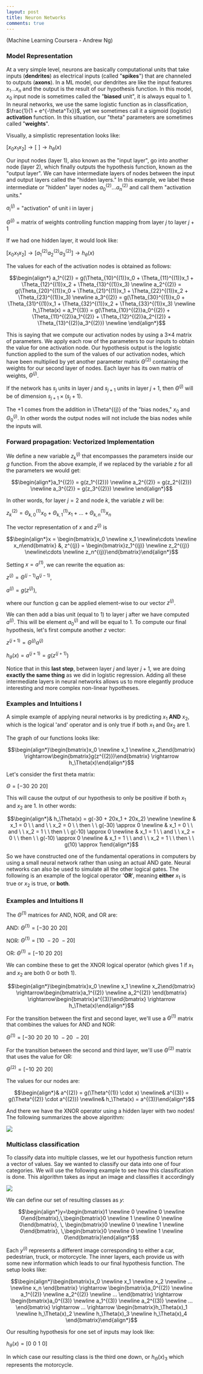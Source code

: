 ```yaml
---
layout: post
title: Neuron Networks
comments: true
---
```

(Machine Learning Coursera - Andrew Ng)

### Model Representation

 At a very simple level, neurons are basically computational units that take inputs (__dendrites__) as electrical inputs (called "__spikes__") that are channeled to outputs (__axons__). In a ML model, our dendrites are like the input features $x_1 ... x_n$ and the output is the result of our hypothesis function. In this model, $x_0$ input node is sometimes called the "__biased__ unit", it is always equal to 1. In neural networks, we use the same logistic function as in classification, $\frac{1}{1 + e^{-\theta^Tx}}$, yet we sometimes call it a sigmoid (logistic) __activation__ function. In this situation, our "theta" parameters are sometimes called "__weights__".

Visually, a simplistic representation looks like:

$[x_0 x_1 x_2] \longrightarrow [\,\,] \longrightarrow h_\theta(x)$

Our input nodes (layer 1), also known as the "input layer", go into another node (layer 2), which finally outputs the hypothesis function, known as the "output layer". We can have intermediate layers of nodes between the input and output layers called the "hidden layers." In this example, we label these intermediate or "hidden" layer nodes $a_0^{(2)}...a_n^{(2)}$ and call them "activation units."

$a_i^{(j)}$ = "activation" of unit i in layer j

$\Theta^(j)$ = matrix of weights controlling function mapping from layer $j$ to layer $j+1$

If we had one hidden layer, it would look like:

$[x_0 x_1 x_2] \longrightarrow [a_1^{(2)}a_2^{(2)}a_3^{(2)}] \longrightarrow h_\theta(x)$

The values for each of the activation nodes is obtained as follows:

$$\begin{align*} a_1^{(2)} = g(\Theta_{10}^{(1)}x_0 + \Theta_{11}^{(1)}x_1 + \Theta_{12}^{(1)}x_2 + \Theta_{13}^{(1)}x_3) \newline a_2^{(2)} = g(\Theta_{20}^{(1)}x_0 + \Theta_{21}^{(1)}x_1 + \Theta_{22}^{(1)}x_2 + \Theta_{23}^{(1)}x_3) \newline a_3^{(2)} = g(\Theta_{30}^{(1)}x_0 + \Theta_{31}^{(1)}x_1 + \Theta_{32}^{(1)}x_2 + \Theta_{33}^{(1)}x_3) \newline h_\Theta(x) = a_1^{(3)} = g(\Theta_{10}^{(2)}a_0^{(2)} + \Theta_{11}^{(2)}a_1^{(2)} + \Theta_{12}^{(2)}a_2^{(2)} + \Theta_{13}^{(2)}a_3^{(2)}) \newline \end{align*}$$

This is saying that we compute our activation nodes by using a 3×4 matrix of parameters. We apply each row of the parameters to our inputs to obtain the value for one activation node. Our hypothesis output is the logistic function applied to the sum of the values of our activation nodes, which have been multiplied by yet another parameter matrix $\Theta^{(2)}$ containing the weights for our second layer of nodes. Each layer has its own matrix of weights, $\Theta^{(j)}$.

If the network has $s_j$ units in layer $j$ and $s_{j+1}$ units in layer $j+1$, then $\Theta^(j)$ will be of dimension $s_{j+1} \times (s_j +1)$.

The $+1$ comes from the addition in \Theta^{(j)} of the "bias nodes," $x_0$ and $\Theta_0^{(j)}$. In other words the output nodes will not include the bias nodes while the inputs will.

### Forward propagation: Vectorized Implementation

We define a new variable $z_k^{(j)}$ that encompasses the parameters inside our $g$ function. From the above example, if we replaced by the variable $z$ for all the parameters we would get:

$$\begin{align*}a_1^{(2)} = g(z_1^{(2)}) \newline a_2^{(2)} = g(z_2^{(2)}) \newline a_3^{(2)} = g(z_3^{(2)}) \newline \end{align*}$$

In other words, for layer $j=2$ and node $k$, the variable $z$ will be:

$z_k^{(2)} = \Theta_{k,0}^{(1)}x_0 + \Theta_{k,1}^{(1)}x_1 + ... + \Theta_{k,n}^{(1)}x_n$

The vector representation of $x$ and $z^{(j)}$ is

$$\begin{align*}x = \begin{bmatrix}x_0 \newline x_1 \newline\cdots \newline x_n\end{bmatrix} &, z^{(j)} = \begin{bmatrix}z_1^{(j)} \newline z_2^{(j)} \newline\cdots \newline z_n^{(j)}\end{bmatrix}\end{align*}$$

Setting $x=a^{(1)}$, we can rewrite the equation as:

$z^{(j)} = \Theta^{(j-1)}a^{(j-1)}$,

$a^{(j)} = g(z^{(j)})$,

where our function g can be applied element-wise to our vector $z^{(j)}$.

We can then add a bias unit (equal to 1) to layer j after we have computed $a^{(j)}$. This will be element $a_0^{(j)}$ and will be equal to 1. To compute our final hypothesis, let's first compute another $z$ vector:

$z^{(j+1)} = \Theta^{(j)}a^{(j)}$

$h_\theta(x) = a^{(j+1)} = g(z^{(j+1)})$

Notice that in this __last step__, between layer $j$ and layer $j+1$, we are doing __exactly the same thing__ as we did in logistic regression. Adding all these intermediate layers in neural networks allows us to more elegantly produce interesting and more complex non-linear hypotheses.

### Examples and Intuitions I

A simple example of applying neural networks is by predicting $x_1$ **AND** $x_2$, which is the logical 'and' operator and is only true if both $x_1$ and $0x_2$ are 1.

The graph of our functions looks like:

$$\begin{align*}\begin{bmatrix}x_0 \newline x_1 \newline x_2\end{bmatrix} \rightarrow\begin{bmatrix}g(z^{(2)})\end{bmatrix} \rightarrow h_\Theta(x)\end{align*}$$

Let's consider the first theta matrix:

$\Theta = [-30 \,\, 20 \,\, 20]$

This will cause the output of our hypothesis to only be positive if both $x_1$ and $x_2$ are 1. In other words:

$$\begin{align*}& h_\Theta(x) = g(-30 + 20x_1 + 20x_2) \newline \newline & x_1 = 0 \ \ and \ \ x_2 = 0 \ \ then \ \ g(-30) \approx 0 \newline & x_1 = 0 \ \ and \ \ x_2 = 1 \ \ then \ \ g(-10) \approx 0 \newline & x_1 = 1 \ \ and \ \ x_2 = 0 \ \ then \ \ g(-10) \approx 0 \newline & x_1 = 1 \ \ and \ \ x_2 = 1 \ \ then \ \ g(10) \approx 1\end{align*}$$

So we have constructed one of the fundamental operations in computers by using a small neural network rather than using an actual AND gate. Neural networks can also be used to simulate all the other logical gates. The following is an example of the logical operator '**OR**', meaning **either** $x_1$ is true or $x_2$ is true, or **both**.

### Examples and Intuitions II

The $\Theta^{(1)}$ matrices for AND, NOR, and OR are:

AND: $\Theta^{(1)} = [-30 \,\, 20 \,\, 20]$

NOR: $\Theta^{(1)} = [10 \,\, -20 \,\, -20]$

OR: $\Theta^{(1)} = [-10 \,\, 20 \,\, 20]$

We can combine these to get the XNOR logical operator (which gives 1 if $x_1$ and $x_2$ are both 0 or both 1).

$$\begin{align*}\begin{bmatrix}x_0 \newline x_1 \newline x_2\end{bmatrix} \rightarrow\begin{bmatrix}a_1^{(2)} \newline a_2^{(2)} \end{bmatrix} \rightarrow\begin{bmatrix}a^{(3)}\end{bmatrix} \rightarrow h_\Theta(x)\end{align*}$$

For the transition between the first and second layer, we'll use a $\Theta^{(1)}$ matrix that combines the values for AND and NOR:

$\Theta^{(1)} = [-30 \,\, 20 \,\, 20 \,\, 10 \,\, -20 \,\, -20]$

For the transition between the second and third layer, we'll use $\Theta^{(2)}$ matrix that uses the value for OR:

$\Theta^{(2)} = [-10 \,\, 20 \,\, 20]$

The values for our nodes are:

$$\begin{align*}& a^{(2)} = g(\Theta^{(1)} \cdot x) \newline& a^{(3)} = g(\Theta^{(2)} \cdot a^{(2)}) \newline& h_\Theta(x) = a^{(3)}\end{align*}$$

And there we have the XNOR operator using a hidden layer with two nodes! The following summarizes the above algorithm:

![](/assets/ml/xnor_operator.png)

### Multiclass classification

To classify data into multiple classes, we let our hypothesis function return a vector of values. Say we wanted to classify our data into one of four categories. We will use the following example to see how this classification is done. This algorithm takes as input an image and classifies it accordingly

![](/assets/ml/one_vs_all.png)

We can define our set of resulting classes as $y$:

$$\begin{align*}y=\begin{bmatrix}1 \newline 0 \newline 0 \newline 0\end{bmatrix},\,\begin{bmatrix}0 \newline 1 \newline 0 \newline 0\end{bmatrix}, \, \begin{bmatrix}0 \newline 0 \newline 1 \newline 0\end{bmatrix}, \,\begin{bmatrix}0 \newline 0 \newline 1 \newline 0\end{bmatrix}\end{align*}$$

Each $y^{(i)}$ represents a different image corresponding to either a car, pedestrian, truck, or motorcycle. The inner layers, each provide us with some new information which leads to our final hypothesis function. The setup looks like:

$$\begin{align*}\begin{bmatrix}x_0 \newline x_1 \newline x_2 \newline ... \newline x_n \end{bmatrix}  \rightarrow \begin{bmatrix}a_0^{(2)} \newline a_1^{(2)} \newline a_2^{(2)} \newline ... \end{bmatrix} \rightarrow \begin{bmatrix}a_0^{(3)} \newline a_1^{(3)} \newline a_2^{(3)} \newline ... \end{bmatrix} \rightarrow ... \rightarrow \begin{bmatrix}h_\Theta(x)_1 \newline h_\Theta(x)_2 \newline h_\Theta(x)_3 \newline h_\Theta(x)_4 \end{bmatrix}\end{align*}$$

Our resulting hypothesis for one set of inputs may look like:

$h_\theta(x) = [0 \,\, 0 \,\, 1 \,\, 0]$

In which case our resulting class is the third one down, or $h_\Theta(x)_3$ which represents the motorcycle.
